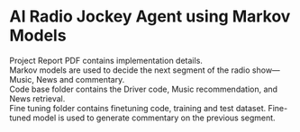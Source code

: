 <h1>AI Radio Jockey Agent using Markov Models </h1>
Project Report PDF contains implementation details. <br>
Markov models are used to decide the next segment of the radio show—Music, News and commentary.<br>
Code base folder contains the Driver code, Music recommendation, and News retrieval.<br>
Fine tuning folder contains finetuning code, training and test dataset. Fine-tuned model is used to generate commentary on the previous segment.
